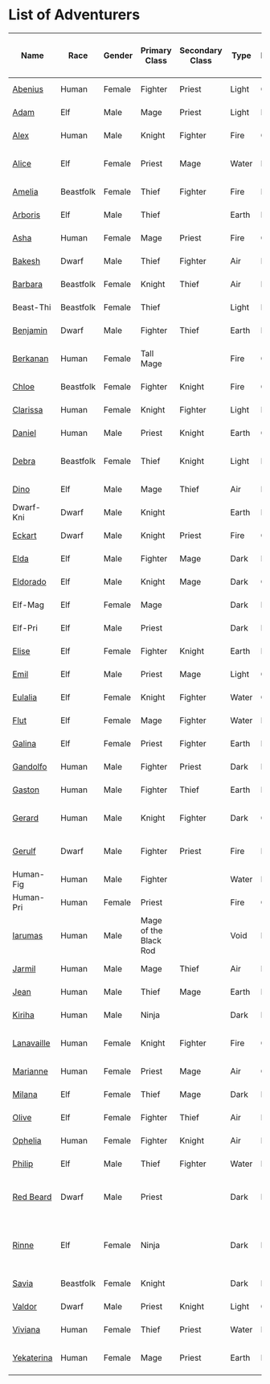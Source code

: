 # List of Adventurers

| Name                                                        | Race      | Gender | Primary Class         | Secondary Class | Type  | Personality | Classification | Unique Bone Name                                          | Original Release Date | Alternate Form Release Date |
| ----------------------------------------------------------- | --------- | ------ | --------------------- | --------------- | ----- | ----------- | -------------- | --------------------------------------------------------- | --------------------- | --------------------------- |
| [Abenius](./legendary-adventurers/details/Abenius.md)       | Human     | Female | Fighter               | Priest          | Light | Good        | Legendary      | Fighter Called the Glintblade                             | 2024-12-06            |                             |
| [Adam](./legendary-adventurers/details/Adam.md)             | Elf       | Male   | Mage                  | Priest          | Light | Evil        | Legendary      | Mage Called the Millenial Lord                            | 2024-10-15            |                             |
| [Alex](./general-adventurers/details/Alex.md)               | Human     | Male   | Knight                | Fighter         | Fire  | Good        | General        | Smoldering Knight                                         | 2024-10-15            |                             |
| [Alice](./legendary-adventurers/details/Alice.md)           | Elf       | Female | Priest                | Mage            | Water | Evil        | Legendary      | Girl Called the Dark One's Maiden                         | 2024-10-15            |                             |
| [Amelia](./general-adventurers/details/Amelia.md)           | Beastfolk | Female | Thief                 | Fighter         | Fire  | Evil        | General        | Cunning Thief                                             | 2024-10-15            |                             |
| [Arboris](./legendary-adventurers/details/Arboris.md)       | Elf       | Male   | Thief                 |                 | Earth | Neutral     | Legendary      | Lord of the Deep Forest                                   | 2025-04-03            | te                            |
| [Asha](./general-adventurers/details/Asha.md)               | Human     | Female | Mage                  | Priest          | Fire  | Good        | General        | Single-Minded Mage                                        | 2024-10-15            |                             |
| [Bakesh](./general-adventurers/details/Bakesh.md)           | Dwarf     | Male   | Thief                 | Fighter         | Air   | Evil        | General        | Unleashed Thief                                           | 2024-10-15            |                             |
| [Barbara](./general-adventurers/details/Barbara.md)         | Beastfolk | Female | Knight                | Thief           | Air   | Neutral     | General        | Duty-Bound Knight                                         | 2024-10-15            |                             |
| Beast-Thi                                                   | Beastfolk | Female | Thief                 |                 | Light | Evil        | Anonymous      |                                                           | 2024-10-15            |                             |
| [Benjamin](./general-adventurers/details/Benjamin.md)       | Dwarf     | Male   | Fighter               | Thief           | Earth | Neutral     | General        | Rousing Warrior                                           | 2024-10-15            |                             |
| [Berkanan](./legendary-adventurers/details/Berkanan.md)     | Human     | Female | Tall Mage             |                 | Fire  | Good        | Legendary      | Remains of the Tall, Novice Mage                          | 2025-03-18            |                             |
| [Chloe](./general-adventurers/details/Chloe.md)             | Beastfolk | Female | Fighter               | Knight          | Fire  | Good        | General        | Brave Warrior                                             | 2024-10-15            |                             |
| [Clarissa](./general-adventurers/details/Clarissa.md)       | Human     | Female | Knight                | Fighter         | Light | Neutral     | General        | Faithful Knight                                           | 2024-10-15            |                             |
| [Daniel](./general-adventurers/details/Daniel.md)           | Human     | Male   | Priest                | Knight          | Earth | Good        | General        | Brawny Priest                                             | 2024-10-15            |                             |
| [Debra](./legendary-adventurers/details/Debra.md)           | Beastfolk | Female | Thief                 | Knight          | Light | Neutral     | Legendary      | Heroic Outlaw Called the Beastfolk Wraith                 | 2024-10-15            |                             |
| [Dino](./general-adventurers/details/Dino.md)               | Elf       | Male   | Mage                  | Thief           | Air   | Neutral     | General        | Capricious Mage                                           | 2024-10-15            |                             |
| Dwarf-Kni                                                   | Dwarf     | Male   | Knight                |                 | Earth | Neutral     | Anonymous      |                                                           | 2024-10-15            |                             |
| [Eckart](./general-adventurers/details/Eckart.md)           | Dwarf     | Male   | Knight                | Priest          | Fire  | Good        | General        | Proud Knight                                              | 2024-10-15            |                             |
| [Elda](./general-adventurers/details/Elda.md)               | Elf       | Male   | Fighter               | Mage            | Dark  | Evil        | General        | Wild Warrior                                              | 2024-10-15            |                             |
| [Eldorado](./general-adventurers/details/Eldorado.md)       | Elf       | Male   | Knight                | Mage            | Dark  | Good        | General        | Loyal Knight                                              | 2024-10-15            |                             |
| Elf-Mag                                                     | Elf       | Female | Mage                  |                 | Dark  | Neutral     | Anonymous      |                                                           | 2024-10-15            |                             |
| Elf-Pri                                                     | Elf       | Male   | Priest                |                 | Dark  | Evil        | Anonymous      |                                                           | 2024-10-15            |                             |
| [Elise](./general-adventurers/details/Elise.md)             | Elf       | Female | Fighter               | Knight          | Earth | Neutral     | General        | Valiant Warrior                                           | 2024-10-15            |                             |
| [Emil](./general-adventurers/details/Emil.md)               | Elf       | Male   | Priest                | Mage            | Light | Good        | General        | Unwavering Priest                                         | 2024-10-15            |                             |
| [Eulalia](./general-adventurers/details/Eulalia.md)         | Elf       | Female | Knight                | Fighter         | Water | Good        | General        | Devoted Knight                                            | 2024-10-15            |                             |
| [Flut](./general-adventurers/details/Flut.md)               | Elf       | Female | Mage                  | Fighter         | Water | Neutral     | General        | Ardent Mage                                               | 2024-10-15            | 2024-12-19                  |
| [Galina](./general-adventurers/details/Galina.md)           | Elf       | Female | Priest                | Fighter         | Earth | Evil        | General        | Puritan Priest                                            | 2024-10-15            |                             |
| [Gandolfo](./general-adventurers/details/Gandolfo.md)       | Human     | Male   | Fighter               | Priest          | Dark  | Evil        | General        | Savage Warrior                                            | 2024-10-15            |                             |
| [Gaston](./general-adventurers/details/Gaston.md)           | Human     | Male   | Fighter               | Thief           | Earth | Evil        | General        | Raging Warrior                                            | 2024-10-15            |                             |
| [Gerard](./legendary-adventurers/details/Gerard.md)         | Human     | Male   | Knight                | Fighter         | Dark  | Good        | Legendary      | Knight Called Thundersmiter's Protection                  | 2024-10-22            |                             |
| [Gerulf](./legendary-adventurers/details/Gerulf.md)         | Dwarf     | Male   | Fighter               | Priest          | Fire  | Evil        | Legendary      | Miner Who Awakened a Volcano                              | 2024-10-15            |                             |
| Human-Fig                                                   | Human     | Male   | Fighter               |                 | Water | Neutral     | Anonymous      |                                                           | 2024-10-15            |                             |
| Human-Pri                                                   | Human     | Female | Priest                |                 | Fire  | Good        | Anonymous      |                                                           | 2024-10-15            |                             |
| [Iarumas](./legendary-adventurers/details/Iarumas.md)       | Human     | Male   | Mage of the Black Rod |                 | Void  | Neutral     | Legendary      | Remains of the Corpse Hauling Adventurer with a Black Rod | 2025-03-18            |                             |
| [Jarmil](./general-adventurers/details/Jarmil.md)           | Human     | Male   | Mage                  | Thief           | Air   | Evil        | General        | Sketchy Mage                                              | 2024-10-15            |                             |
| [Jean](./general-adventurers/details/Jean.md)               | Human     | Male   | Thief                 | Mage            | Earth | Neutral     | General        | Sooth Thief                                               | 2024-10-15            |                             |
| [Kiriha](./general-adventurers/details/Kiriha.md)           | Human     | Male   | Ninja                 |                 | Dark  | Evil        | General        |                                                           | 2025-01-30            |                             |
| [Lanavaille](./legendary-adventurers/details/Lanavaille.md) | Human     | Female | Knight                | Fighter         | Fire  | Good        | Legendary      | Kingdom's Blademaster Princess Savior                     | 2024-10-15            | 2024-10-15                  |
| [Marianne](./general-adventurers/details/Marianne.md)       | Human     | Female | Priest                | Mage            | Air   | Good        | General        | Covetous Priest                                           | 2024-10-15            |                             |
| [Milana](./general-adventurers/details/Milana.md)           | Elf       | Female | Thief                 | Mage            | Dark  | Evil        | General        | Lone Thief                                                | 2024-10-15            |                             |
| [Olive](./general-adventurers/details/Olive.md)             | Elf       | Female | Fighter               | Thief           | Air   | Neutral     | General        | Stalwart Warrior                                          | 2024-10-15            |                             |
| [Ophelia](./general-adventurers/details/Ophelia.md)         | Human     | Female | Fighter               | Knight          | Air   | Neutral     | General        | Deft Thief                                                | 2024-10-15            |                             |
| [Philip](./general-adventurers/details/Philip.md)           | Elf       | Male   | Thief                 | Fighter         | Water | Neutral     | General        | Cunning Thief                                             | 2024-10-15            |                             |
| [Red Beard](./legendary-adventurers/details/Red-Beard.md)   | Dwarf     | Male   | Priest                |                 | Dark  | Neutral     | Legendary      | Priest Who Rebelled Against the Gods                      | 2025-01-16            |                             |
| [Rinne](./legendary-adventurers/details/Rinne.md)           | Elf       | Female | Ninja                 |                 | Dark  | Evil        | Legendary      | Shinobi Whispered to be the Decapitating Camellia         | 2025-01-30            |                             |
| [Savia](./legendary-adventurers/details/Savia.md)           | Beastfolk | Female | Knight                |                 | Dark  | Evil        | Legendary      | Soaring Blackstar                                         | 2025-02-13            |                             |
| [Valdor](./general-adventurers/details/Valdor.md)           | Dwarf     | Male   | Priest                | Knight          | Light | Good        | General        | Devout Priest                                             | 2024-10-15            |                             |
| [Viviana](./general-adventurers/details/Viviana.md)         | Human     | Female | Thief                 | Priest          | Water | Evil        | General        | Errant Thief                                              | 2024-10-15            |                             |
| [Yekaterina](./legendary-adventurers/details/Yekaterina.md) | Human     | Female | Mage                  | Priest          | Earth | Neutral     | Legendary      | Mage Possessed by the Skull                               | 2024-10-15            |                             |